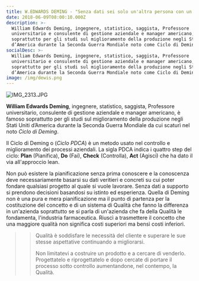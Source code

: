 ```yaml
---
title: W.EDWARDS DEMING - "Senza dati sei solo un'altra persona con un'opinione"
date: 2018-06-09T08:00:10.000Z
description: >-
  William Edwards Deming, ingegnere, statistico, saggista, Professore
  universitario e consulente di gestione aziendale e manager americano, famoso
  soprattutto per gli studi sul miglioramento della produzione negli Stati Uniti
  d’America durante la Seconda Guerra Mondiale noto come Ciclo di Deming.
socialDesc: >-
  William Edwards Deming, ingegnere, statistico, saggista, Professore
  universitario e consulente di gestione aziendale e manager americano, famoso
  soprattutto per gli studi sul miglioramento della produzione negli Stati Uniti
  d’America durante la Seconda Guerra Mondiale noto come Ciclo di Deming.
image: /img/dewis.png
---
```

![IMG_2313.JPG](/img/dewis.png)

**William Edwards Deming**, ingegnere, statistico, saggista, Professore universitario, consulente di gestione aziendale e manager americano, è famoso soprattutto per gli studi sul miglioramento della produzione negli Stati Uniti d’America durante la Seconda Guerra Mondiale da cui scaturì nel noto _Ciclo di Deming_.

Il Ciclo di Deming o (_Ciclo PDCA_) è un metodo usato nel controllo e miglioramento dei processi aziendali. La sigla PDCA indica i quattro step del ciclo: **Plan** (Pianifica), **Do** (Fai), **Check** (Controlla), **Act** (Agisci) che ha dato il via all'approccio lean.

Non può esistere la pianificazione senza prima conoscere e la conoscenza deve necessariamente basarsi su dati veritieri e concreti su cui poter fondare qualsiasi progetto al quale si vuole lavorare. Senza dati a supporto si prendono decisioni basandosi su istinto ed esperienza. Quella di Deming non è una pura e mera pianificazione ma il punto di partenza per la costituzione del concetto e di un sistema di Qualità che fanno la differenza in un'azienda soprattutto se si parla di un'azienda che fa della Qualità le fondamenta, l'industria farmaceutica. Riuscì a trasmettere il concetto che una maggiore qualità non significa costi superiori ma bensì costi inferiori.

> > Qualità è soddisfare le necessità del cliente e superare le sue stesse aspettative continuando a migliorarsi.
> >
> > Non limitatevi a costruire un prodotto e a cercare di venderlo. Progettatelo e riprogettatelo e dopo cercate di portare il processo sotto controllo aumentandone, nel contempo, la Qualità.
